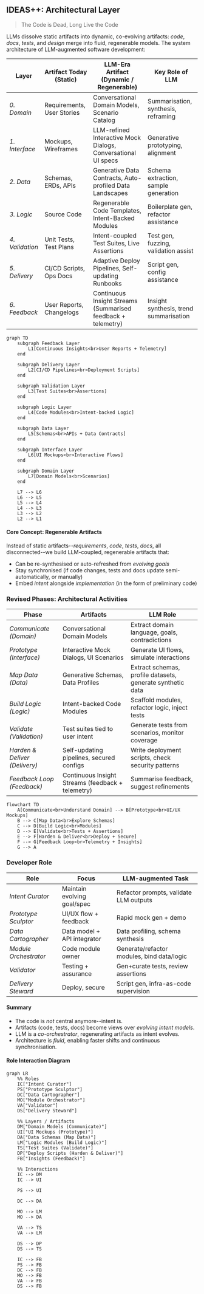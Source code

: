 
## IDEAS++: Architectural Layer

> The Code is Dead, Long Live the Code

LLMs dissolve static artifacts into dynamic, co-evolving artifacts:
*code*, *docs*, *tests*, and *design* merge into fluid, regenerable models.
The system architecture of LLM-augmented software development:

| Layer | Artifact Today (Static) | LLM-Era Artifact (Dynamic / Regenerable) | Key Role of LLM |
|-------|-------------------------|------------------------------------------|-----------------|
| *0. Domain* | Requirements, User Stories | Conversational Domain Models, Scenario Catalog | Summarisation, synthesis, reframing |
| *1. Interface* | Mockups, Wireframes | LLM-refined Interactive Mock Dialogs, Conversational UI specs | Generative prototyping, alignment |
| *2. Data* | Schemas, ERDs, APIs | Generative Data Contracts, Auto-profiled Data Landscapes | Schema extraction, sample generation |
| *3. Logic* | Source Code | Regenerable Code Templates, Intent-Backed Modules | Boilerplate gen, refactor assistance |
| *4. Validation* | Unit Tests, Test Plans | Intent-coupled Test Suites, Live Assertions | Test gen, fuzzing, validation assist |
| *5. Delivery* | CI/CD Scripts, Ops Docs | Adaptive Deploy Pipelines, Self-updating Runbooks | Script gen, config assistance |
| *6. Feedback* | User Reports, Changelogs | Continuous Insight Streams (Summarised feedback + telemetry) | Insight synthesis, trend summarisation |


```mermaid
graph TD
    subgraph Feedback Layer
        L1[Continuous Insights<br>User Reports + Telemetry]
    end

    subgraph Delivery Layer
        L2[CI/CD Pipelines<br>Deployment Scripts]
    end

    subgraph Validation Layer
        L3[Test Suites<br>Assertions]
    end

    subgraph Logic Layer
        L4[Code Modules<br>Intent-backed Logic]
    end

    subgraph Data Layer
        L5[Schemas<br>APIs + Data Contracts]
    end

    subgraph Interface Layer
        L6[UI Mockups<br>Interactive Flows]
    end

    subgraph Domain Layer
        L7[Domain Models<br>Scenarios]
    end

    L7 --> L6
    L6 --> L5
    L5 --> L4
    L4 --> L3
    L3 --> L2
    L2 --> L1
```


#### Core Concept: Regenerable Artifacts

Instead of static artifacts--*requirements*, *code*, *tests*, *docs*, all disconnected--we build LLM-coupled,
regenerable artifacts that:
- Can be re-synthesised or auto-refreshed from *evolving goals*
- Stay synchronised (if code changes, tests and docs update semi-automatically, or manually)
- Embed *intent* alongside *implementation* (in the form of preliminary code)


### Revised Phases: Architectural Activities


| Phase | Artifacts | LLM Role |
|-------|-----------|----------|
| *Communicate (Domain)* | Conversational Domain Models | Extract domain language, goals, contradictions |
| *Prototype (Interface)* | Interactive Mock Dialogs, UI Scenarios | Generate UI flows, simulate interactions |
| *Map Data (Data)* | Generative Schemas, Data Profiles | Extract schemas, profile datasets, generate synthetic data |
| *Build Logic (Logic)* | Intent-backed Code Modules | Scaffold modules, refactor logic, inject tests |
| *Validate (Validation)* | Test suites tied to user intent | Generate tests from scenarios, monitor coverage |
| *Harden & Deliver (Delivery)* | Self-updating pipelines, secured configs | Write deployment scripts, check security patterns |
| *Feedback Loop (Feedback)* | Continuous Insight Streams (feedback + telemetry) | Summarise feedback, suggest refinements |

```mermaid
flowchart TD
    A[Communicate<br>Understand Domain] --> B[Prototype<br>UI/UX Mockups]
    B --> C[Map Data<br>Explore Schemas]
    C --> D[Build Logic<br>Modules]
    D --> E[Validate<br>Tests + Assertions]
    E --> F[Harden & Deliver<br>Deploy + Secure]
    F --> G[Feedback Loop<br>Telemetry + Insights]
    G --> A
```


### Developer Role

| Role | Focus | LLM-augmented Task |
|------|-------|--------------------|
| *Intent Curator* | Maintain evolving goal/spec | Refactor prompts, validate LLM outputs |
| *Prototype Sculptor* | UI/UX flow + feedback | Rapid mock gen + demo |
| *Data Cartographer* | Data model + API integrator | Data profiling, schema synthesis |
| *Module Orchestrator* | Code module owner | Generate/refactor modules, bind data/logic |
| *Validator* | Testing + assurance | Gen+curate tests, review assertions |
| *Delivery Steward* | Deploy, secure | Script gen, infra-as-code supervision |


#### Summary
- The code is *not* central anymore--intent is.
- Artifacts (code, tests, docs) become views over *evolving intent models*.
- LLM is a *co-orchestrator*, regenerating artifacts as intent evolves.
- Architecture is *fluid*, enabling faster shifts and continuous synchronisation.


#### Role Interaction Diagram

```mermaid
graph LR
    %% Roles
    IC["Intent Curator"]
    PS["Prototype Sculptor"]
    DC["Data Cartographer"]
    MO["Module Orchestrator"]
    VA["Validator"]
    DS["Delivery Steward"]

    %% Layers / Artifacts
    DM["Domain Models (Communicate)"]
    UI["UI Mockups (Prototype)"]
    DA["Data Schemas (Map Data)"]
    LM["Logic Modules (Build Logic)"]
    TS["Test Suites (Validate)"]
    DP["Deploy Scripts (Harden & Deliver)"]
    FB["Insights (Feedback)"]

    %% Interactions
    IC --> DM
    IC --> UI

    PS --> UI

    DC --> DA

    MO --> LM
    MO --> DA

    VA --> TS
    VA --> LM

    DS --> DP
    DS --> TS

    IC --> FB
    PS --> FB
    DC --> FB
    MO --> FB
    VA --> FB
    DS --> FB
```

